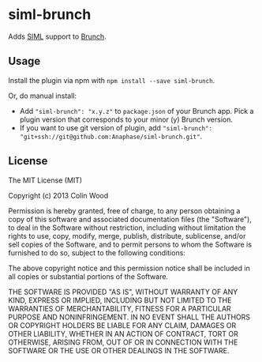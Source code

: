 siml-brunch
===========

Adds [SIML](https://github.com/padolsey/SIML) support to [Brunch](http://brunch.io).

Usage
-----
Install the plugin via npm with `npm install --save siml-brunch`.

Or, do manual install:

* Add `"siml-brunch": "x.y.z"` to `package.json` of your Brunch app.
  Pick a plugin version that corresponds to your minor (y) Brunch version.
* If you want to use git version of plugin, add
`"siml-brunch": "git+ssh://git@github.com:Anaphase/siml-brunch.git"`.

License
-------

The MIT License (MIT)

Copyright (c) 2013 Colin Wood

Permission is hereby granted, free of charge, to any person obtaining a copy
of this software and associated documentation files (the "Software"), to deal
in the Software without restriction, including without limitation the rights
to use, copy, modify, merge, publish, distribute, sublicense, and/or sell
copies of the Software, and to permit persons to whom the Software is
furnished to do so, subject to the following conditions:

The above copyright notice and this permission notice shall be included in
all copies or substantial portions of the Software.

THE SOFTWARE IS PROVIDED "AS IS", WITHOUT WARRANTY OF ANY KIND, EXPRESS OR
IMPLIED, INCLUDING BUT NOT LIMITED TO THE WARRANTIES OF MERCHANTABILITY,
FITNESS FOR A PARTICULAR PURPOSE AND NONINFRINGEMENT. IN NO EVENT SHALL THE
AUTHORS OR COPYRIGHT HOLDERS BE LIABLE FOR ANY CLAIM, DAMAGES OR OTHER
LIABILITY, WHETHER IN AN ACTION OF CONTRACT, TORT OR OTHERWISE, ARISING FROM,
OUT OF OR IN CONNECTION WITH THE SOFTWARE OR THE USE OR OTHER DEALINGS IN
THE SOFTWARE.
